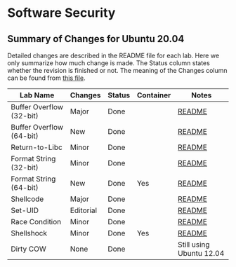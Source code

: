 # Software Security

## Summary of Changes for Ubuntu 20.04

Detailed changes are described in the README file for each lab.
Here we only summarize how much change is made. 
The Status column states whether the revision is finished or not.
The meaning of the Changes column can be found from 
[this file](../common-files/category_of_revision.md).

| Lab Name | Changes | Status | Container |  Notes |
| ---      | ---     | ---    |  ---      |  ---   |
| Buffer Overflow (32-bit) | Major | Done |     | [README](Buffer_Overflow/README.md)
| Buffer Overflow (64-bit) | New   | Done |     | [README](Buffer_Overflow_x64/README.md) 
| Return-to-Libc           | Minor | Done |     | [README](Return_to_Libc/README.md)
| Format String (32-bit)   | Minor | Done |     | [README](Format_String/README.md) 
| Format String (64-bit)   | New   | Done | Yes | [README](Format_String_x64/README.md)
| Shellcode                | Major | Done |     | [README](Shellcode/README.md)
| Set-UID              | Editorial | Done |     | [README](Environment_Variable_and_SetUID/README.md)
| Race Condition           | Minor | Done |     | [README](Race_Condition/README.md) |
| Shellshock               | Minor | Done | Yes | [README](Shellshock/README.md)
| Dirty COW                | None  | Done |     | Still using Ubuntu 12.04


